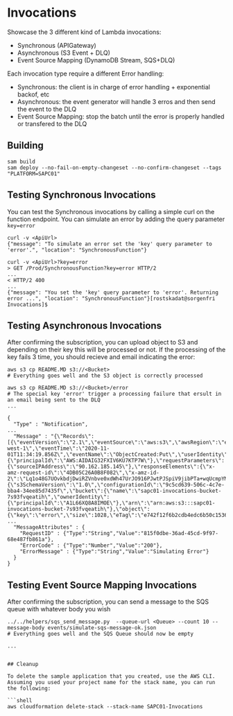 # Invocations

Showcase the 3 different kind of Lambda invocations:
* Synchronous (APIGateway) 
* Asynchronous (S3 Event + DLQ) 
* Event Source Mapping (DynamoDB Stream, SQS+DLQ)

Each invocation type require a different Error handling:
* Synchronous: the client is in charge of error handling + exponential backof, etc
* Asynchronous: the event generator will handle 3 erros and then send the event to the DLQ
* Event Source Mapping: stop the batch until the error is properly handled or transfered to the DLQ

## Building

```shell
sam build 
sam deploy --no-fail-on-empty-changeset --no-confirm-changeset --tags "PLATFORM=SAPC01" 
``` 

## Testing Synchronous Invocations


You can test the Synchronous invocations by calling a simple curl on the function endpoint. You can simulate an error by adding the query parameter `key=error`

```shell
curl -v <ApiUrl>
{"message": "To simulate an error set the 'key' query parameter to 'error'.", "location": "SynchronousFunction"}

curl -v <ApiUrl>?key=error
> GET /Prod/SynchronousFunction?key=error HTTP/2
...
< HTTP/2 400 
...
{"message": "You set the 'key' query parameter to 'error'. Returning error ...", "location": "SynchronousFunction"}[rostskadat@sorgenfri Invocations]$ 
```

## Testing Asynchronous Invocations


After confirming the subscription, you can upload object to S3 and depending on their key this will be processed or not. If the processing of the key fails 3 time, you should recieve and email indicating the error:

```shell
aws s3 cp README.MD s3://<Bucket>
# Everything goes well and the S3 object is correctly processed

aws s3 cp README.MD s3://<Bucket>/error
# The special key 'error' trigger a processing failure that ersult in an email being sent to the DLQ
...

{
  "Type" : "Notification",
...
  "Message" : "{\"Records\":[{\"eventVersion\":\"2.1\",\"eventSource\":\"aws:s3\",\"awsRegion\":\"eu-west-1\",\"eventTime\":\"2020-11-01T11:34:19.856Z\",\"eventName\":\"ObjectCreated:Put\",\"userIdentity\":{\"principalId\":\"AWS:AIDAIG32FXIV6KU7KTP7W\"},\"requestParameters\":{\"sourceIPAddress\":\"90.162.185.145\"},\"responseElements\":{\"x-amz-request-id\":\"4DB05C26A0B8F082\",\"x-amz-id-2\":\"Lq1o48G7UOvkbdjDwiRZVnbve0xdWh47UrJO916PJwtPJSpiV9jibPTa+wqUcmpYMnstYbtqLKyKEJMA+B7fNVSbU8T3OL/6BIWz1IciL0E=\"},\"s3\":{\"s3SchemaVersion\":\"1.0\",\"configurationId\":\"9c5cd639-506c-4c7e-bba4-34ee85d7435f\",\"bucket\":{\"name\":\"sapc01-invocations-bucket-7s93fvqeatih\",\"ownerIdentity\":{\"principalId\":\"A1L66XQ8A8IMOE\"},\"arn\":\"arn:aws:s3:::sapc01-invocations-bucket-7s93fvqeatih\"},\"object\":{\"key\":\"error\",\"size\":1028,\"eTag\":\"e742f12f6b2cdb4edc6b50c1536f6098\",\"sequencer\":\"005F9E9D4191F9DBEF\"}}}]}",
...
  "MessageAttributes" : {
    "RequestID" : {"Type":"String","Value":"815f0dbe-36ad-45cd-9f97-68e487fb861a"},
    "ErrorCode" : {"Type":"Number","Value":"200"},
    "ErrorMessage" : {"Type":"String","Value":"Simulating Error"}
  }
}
```

## Testing Event Source Mapping Invocations

After confirming the subscription, you can send a message to the SQS queue with whatever body you wish

```shell
../../helpers/sqs_send_message.py  --queue-url <Queue> --count 10 --message-body events/simulate-sqs-message-ok.json
# Everything goes well and the SQS Queue should now be empty

...


## Cleanup

To delete the sample application that you created, use the AWS CLI. Assuming you used your project name for the stack name, you can run the following:

```shell
aws cloudformation delete-stack --stack-name SAPC01-Invocations
```
